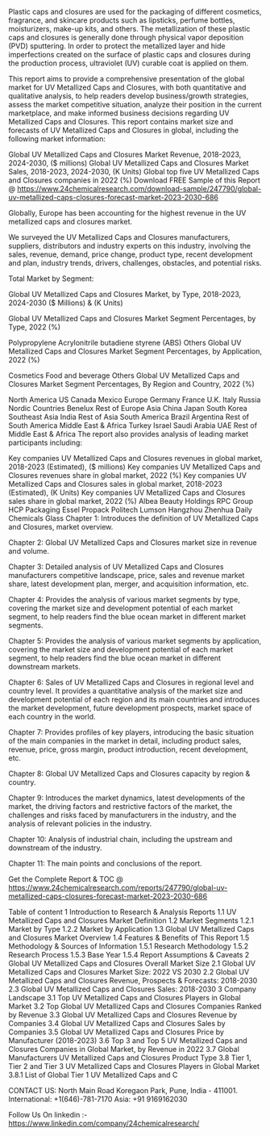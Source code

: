 Plastic caps and closures are used for the packaging of different cosmetics, fragrance, and skincare products such as lipsticks, perfume bottles, moisturizers, make-up kits, and others. The metallization of these plastic caps and closures is generally done through physical vapor deposition (PVD) sputtering. In order to protect the metallized layer and hide imperfections created on the surface of plastic caps and closures during the production process, ultraviolet (UV) curable coat is applied on them.

This report aims to provide a comprehensive presentation of the global market for UV Metallized Caps and Closures, with both quantitative and qualitative analysis, to help readers develop business/growth strategies, assess the market competitive situation, analyze their position in the current marketplace, and make informed business decisions regarding UV Metallized Caps and Closures. This report contains market size and forecasts of UV Metallized Caps and Closures in global, including the following market information:

Global UV Metallized Caps and Closures Market Revenue, 2018-2023, 2024-2030, ($ millions)
Global UV Metallized Caps and Closures Market Sales, 2018-2023, 2024-2030, (K Units)
Global top five UV Metallized Caps and Closures companies in 2022 (%)
Download FREE Sample of this Report @ https://www.24chemicalresearch.com/download-sample/247790/global-uv-metallized-caps-closures-forecast-market-2023-2030-686

Globally, Europe has been accounting for the highest revenue in the UV metallized caps and closures market.

We surveyed the UV Metallized Caps and Closures manufacturers, suppliers, distributors and industry experts on this industry, involving the sales, revenue, demand, price change, product type, recent development and plan, industry trends, drivers, challenges, obstacles, and potential risks.

Total Market by Segment:

Global UV Metallized Caps and Closures Market, by Type, 2018-2023, 2024-2030 ($ Millions) & (K Units)

Global UV Metallized Caps and Closures Market Segment Percentages, by Type, 2022 (%)

Polypropylene
Acrylonitrile butadiene styrene (ABS)
Others
Global UV Metallized Caps and Closures Market Segment Percentages, by Application, 2022 (%)

Cosmetics
Food and beverage
Others
Global UV Metallized Caps and Closures Market Segment Percentages, By Region and Country, 2022 (%)

North America
US
Canada
Mexico
Europe
Germany
France
U.K.
Italy
Russia
Nordic Countries
Benelux
Rest of Europe
Asia
China
Japan
South Korea
Southeast Asia
India
Rest of Asia
South America
Brazil
Argentina
Rest of South America
Middle East & Africa
Turkey
Israel
Saudi Arabia
UAE
Rest of Middle East & Africa
The report also provides analysis of leading market participants including:

Key companies UV Metallized Caps and Closures revenues in global market, 2018-2023 (Estimated), ($ millions)
Key companies UV Metallized Caps and Closures revenues share in global market, 2022 (%)
Key companies UV Metallized Caps and Closures sales in global market, 2018-2023 (Estimated), (K Units)
Key companies UV Metallized Caps and Closures sales share in global market, 2022 (%)
Albea Beauty Holdings
RPC Group
HCP Packaging
Essel Propack
Politech
Lumson
Hangzhou Zhenhua Daily Chemicals Glass
Chapter 1: Introduces the definition of UV Metallized Caps and Closures, market overview.

Chapter 2: Global UV Metallized Caps and Closures market size in revenue and volume.

Chapter 3: Detailed analysis of UV Metallized Caps and Closures manufacturers competitive landscape, price, sales and revenue market share, latest development plan, merger, and acquisition information, etc.

Chapter 4: Provides the analysis of various market segments by type, covering the market size and development potential of each market segment, to help readers find the blue ocean market in different market segments.

Chapter 5: Provides the analysis of various market segments by application, covering the market size and development potential of each market segment, to help readers find the blue ocean market in different downstream markets.

Chapter 6: Sales of UV Metallized Caps and Closures in regional level and country level. It provides a quantitative analysis of the market size and development potential of each region and its main countries and introduces the market development, future development prospects, market space of each country in the world.

Chapter 7: Provides profiles of key players, introducing the basic situation of the main companies in the market in detail, including product sales, revenue, price, gross margin, product introduction, recent development, etc.

Chapter 8: Global UV Metallized Caps and Closures capacity by region & country.

Chapter 9: Introduces the market dynamics, latest developments of the market, the driving factors and restrictive factors of the market, the challenges and risks faced by manufacturers in the industry, and the analysis of relevant policies in the industry.

Chapter 10: Analysis of industrial chain, including the upstream and downstream of the industry.

Chapter 11: The main points and conclusions of the report.

Get the Complete Report & TOC @ https://www.24chemicalresearch.com/reports/247790/global-uv-metallized-caps-closures-forecast-market-2023-2030-686

Table of content
1 Introduction to Research & Analysis Reports
1.1 UV Metallized Caps and Closures Market Definition
1.2 Market Segments
1.2.1 Market by Type
1.2.2 Market by Application
1.3 Global UV Metallized Caps and Closures Market Overview
1.4 Features & Benefits of This Report
1.5 Methodology & Sources of Information
1.5.1 Research Methodology
1.5.2 Research Process
1.5.3 Base Year
1.5.4 Report Assumptions & Caveats
2 Global UV Metallized Caps and Closures Overall Market Size
2.1 Global UV Metallized Caps and Closures Market Size: 2022 VS 2030
2.2 Global UV Metallized Caps and Closures Revenue, Prospects & Forecasts: 2018-2030
2.3 Global UV Metallized Caps and Closures Sales: 2018-2030
3 Company Landscape
3.1 Top UV Metallized Caps and Closures Players in Global Market
3.2 Top Global UV Metallized Caps and Closures Companies Ranked by Revenue
3.3 Global UV Metallized Caps and Closures Revenue by Companies
3.4 Global UV Metallized Caps and Closures Sales by Companies
3.5 Global UV Metallized Caps and Closures Price by Manufacturer (2018-2023)
3.6 Top 3 and Top 5 UV Metallized Caps and Closures Companies in Global Market, by Revenue in 2022
3.7 Global Manufacturers UV Metallized Caps and Closures Product Type
3.8 Tier 1, Tier 2 and Tier 3 UV Metallized Caps and Closures Players in Global Market
3.8.1 List of Global Tier 1 UV Metallized Caps and C

CONTACT US:
North Main Road Koregaon Park, Pune, India - 411001.
International: +1(646)-781-7170
Asia: +91 9169162030

Follow Us On linkedin :- https://www.linkedin.com/company/24chemicalresearch/
